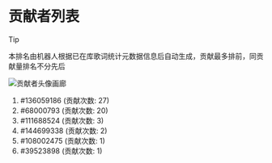 # 贡献者列表

> [!TIP]
> 本排名由机器人根据已在库歌词统计元数据信息后自动生成，贡献最多排前，同贡献量排名不分先后

![贡献者头像画廊](./CONTRIBUTORS.svg)

1. #136059186 (贡献次数: 27)
2. #68000793 (贡献次数: 20)
3. #111688524 (贡献次数: 3)
4. #144699338 (贡献次数: 2)
5. #108002475 (贡献次数: 1)
6. #39523898 (贡献次数: 1)
